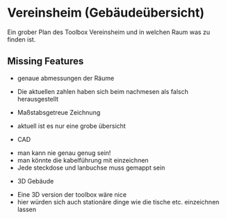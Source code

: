  Vereinsheim (Gebäudeübersicht)
================================


Ein grober Plan des Toolbox Vereinsheim und in welchen Raum was zu finden ist.


 Missing Features
--------------------
+ genaue abmessungen der Räume
 * Die aktuellen zahlen haben sich beim nachmesen als falsch herausgestellt
+ Maßstabsgetreue Zeichnung
 * aktuell ist es nur eine grobe übersicht
+ CAD
 * man kann nie genau genug sein!
 * man könnte die kabelführung mit einzeichnen
 * Jede steckdose und lanbuchse muss gemappt sein
+ 3D Gebäude
 * Eine 3D version der toolbox wäre nice
 * hier würden sich auch stationäre dinge wie die tische etc. einzeichnen lassen
